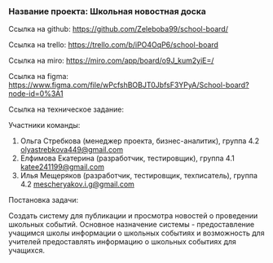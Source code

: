 <h3>Название проекта: Школьная новостная доска</h3>

Ссылка на github: https://github.com/Zeleboba99/school-board/ 

Cсылка на trello: https://trello.com/b/iPO4OqP6/school-board

Ссылка на miro: https://miro.com/app/board/o9J_kum2yiE=/ 

Ссылка на figma: https://www.figma.com/file/wPcfshBOBJT0JbfsF3YPyA/School-board?node-id=0%3A1

Ссылка на техническое задание: 

Участники команды:
1. Ольга Стребкова (менеджер проекта, бизнес-аналитик), группа 4.2 olyastrebkova449@gmail.com
2. Елфимова Екатерина (разработчик, тестировщик), группа 4.1 katee241199@gmail.com
3. Илья Мещеряков (разработчик, тестировщик, техписатель), группа 4.2 mescheryakov.i.g@gmail.com

Постановка задачи: 

Создать систему для публикации и просмотра новостей о проведении школьных событий. Основное назначение системы - предоставление учащимся школы информации о школьных событиях и возможность для учителей предоставлять информацию о школьных событиях для учащихся.
